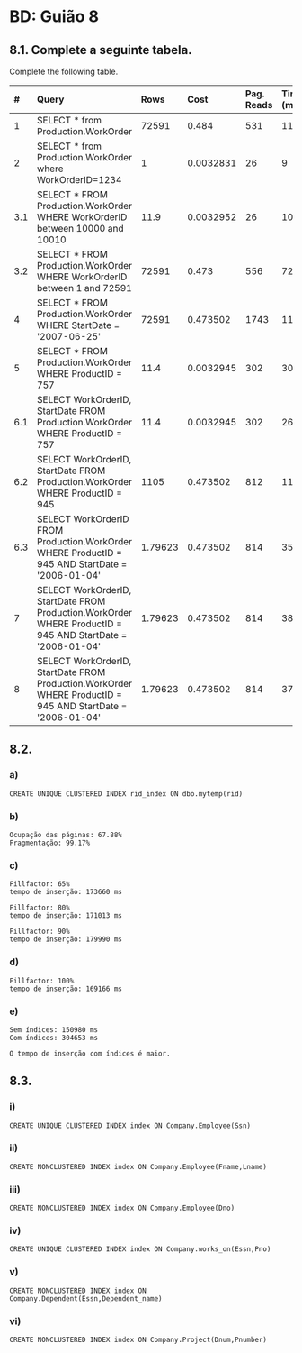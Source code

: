 # BD: Guião 8


## ​8.1. Complete a seguinte tabela.
Complete the following table.

| #    | Query                                                                                                      | Rows  | Cost  | Pag. Reads | Time (ms) | Index used | Index Op.            | Discussion |
| :--- | :--------------------------------------------------------------------------------------------------------- | :---- | :---- | :--------- | :-------- | :--------- | :------------------- | :--------- |
| 1    | SELECT * from Production.WorkOrder                                                                         | 72591 | 0.484 | 531        | 1171      | PK         | Clustered Index Scan |            |
| 2    | SELECT * from Production.WorkOrder where WorkOrderID=1234                                                  |  1     |  0.0032831     |      26      |    9       |    PK        |     Clustered Index Seek                 |            |
| 3.1  | SELECT * FROM Production.WorkOrder WHERE WorkOrderID between 10000 and 10010                               |   11.9    |  0.0032952     |    26        |   10        |   PK         |             clustered Index Seek         |            |
| 3.2  | SELECT * FROM Production.WorkOrder WHERE WorkOrderID between 1 and 72591                                   |   72591    |    0.473   |    556        |     729      |       PK     |       Clustered Index Seek               |            |
| 4    | SELECT * FROM Production.WorkOrder WHERE StartDate = '2007-06-25'                                          |   72591    |  0.473502     |    1743        |   114        |    PK        |       Clustered Index Scan               |            |
| 5    | SELECT * FROM Production.WorkOrder WHERE ProductID = 757                                                   |   11.4    | 0.0032945      |    302        |     30      |      ProductID      |     Index Seek (Non Clustered)                 |            |
| 6.1  | SELECT WorkOrderID, StartDate FROM Production.WorkOrder WHERE ProductID = 757                              |   11.4    |    0.0032945   |     302       |    26       |       ProductID , StartDate     |       Index Seek (Non Clustered)               |            |
| 6.2  | SELECT WorkOrderID, StartDate FROM Production.WorkOrder WHERE ProductID = 945                              |   1105    |    0.473502   |    812        |    112       |       ProductID , StartDate     |       Clustered Index Scan(Clustered)               |            |
| 6.3  | SELECT WorkOrderID FROM Production.WorkOrder WHERE ProductID = 945 AND StartDate = '2006-01-04'            |   1.79623    |   0.473502     |     814       |     35      |     ProductId, StartDate       |      Clustered Index Scan (Clustered)                |            |
| 7    | SELECT WorkOrderID, StartDate FROM Production.WorkOrder WHERE ProductID = 945 AND StartDate = '2006-01-04' |    1.79623    |   0.473502     |       814     |    38       |     ProductID , StartDate       |      Clustered Index Scan (Clustered)               |            |
| 8    | SELECT WorkOrderID, StartDate FROM Production.WorkOrder WHERE ProductID = 945 AND StartDate = '2006-01-04' |   1.79623     |   0.473502    |      814      |     37      |      ProductID , StartDate      |       Clustered Index Scan(Clustered)               |            |

## ​8.2.

### a)

```
CREATE UNIQUE CLUSTERED INDEX rid_index ON dbo.mytemp(rid)
```

### b)

```
Ocupação das páginas: 67.88%
Fragmentação: 99.17%
```

### c)

```
Fillfactor: 65%
tempo de inserção: 173660 ms 

Fillfactor: 80%
tempo de inserção: 171013 ms

Fillfactor: 90%
tempo de inserção: 179990 ms
```

### d)

```
Fillfactor: 100%
tempo de inserção: 169166 ms
```

### e)

```
Sem índices: 150980 ms
Com índices: 304653 ms

O tempo de inserção com índices é maior.

```

## ​8.3.

### i)
```
CREATE UNIQUE CLUSTERED INDEX index ON Company.Employee(Ssn)
```


### ii)
```
CREATE NONCLUSTERED INDEX index ON Company.Employee(Fname,Lname)
```
### iii)
```
CREATE NONCLUSTERED INDEX index ON Company.Employee(Dno)
```
### iv)
```
CREATE UNIQUE CLUSTERED INDEX index ON Company.works_on(Essn,Pno)
```

### v)
```
CREATE NONCLUSTERED INDEX index ON Company.Dependent(Essn,Dependent_name)
```


### vi)
```
CREATE NONCLUSTERED INDEX index ON Company.Project(Dnum,Pnumber)
```
